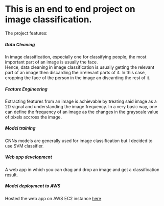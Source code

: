 # This is an end to end project on image classification.
The project features:

##### Data Cleaning
In image classification, especially one for classifying people, the most important part of an image is usually the face.  
Hence, data cleaning in image classification is usually getting the relevant part of an image then discarding the 
irrelevant parts of it. In this case, cropping the face of the person in the image an discarding the rest of it. 
##### Feature Engineering
Extracting features from an image is achievable by treating said image as a 2D signal and understanding the image frequency. In a very basic way, one can define the frequency of an image as the changes in the grayscale value of pixels accross the image. 
##### Model training
CNNs models are generally used for image classification but I decided to use SVM classifier. 
##### Web app development
A web app in which you can drag and drop an image and get a classification result.
##### Model deployment to AWS
Hosted the web app on AWS EC2 instance [here](http://ec2-44-203-185-121.compute-1.amazonaws.com/)
